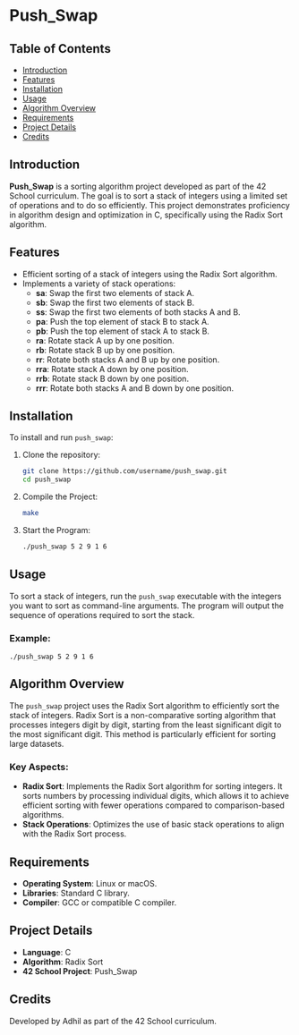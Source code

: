 # Push_Swap

## Table of Contents
- [Introduction](#introduction)
- [Features](#features)
- [Installation](#installation)
- [Usage](#usage)
- [Algorithm Overview](#algorithm-overview)
- [Requirements](#requirements)
- [Project Details](#project-details)
- [Credits](#credits)

## Introduction
**Push_Swap** is a sorting algorithm project developed as part of the 42 School curriculum. The goal is to sort a stack of integers using a limited set of operations and to do so efficiently. This project demonstrates proficiency in algorithm design and optimization in C, specifically using the Radix Sort algorithm.

## Features
- Efficient sorting of a stack of integers using the Radix Sort algorithm.
- Implements a variety of stack operations:
  - **sa**: Swap the first two elements of stack A.
  - **sb**: Swap the first two elements of stack B.
  - **ss**: Swap the first two elements of both stacks A and B.
  - **pa**: Push the top element of stack B to stack A.
  - **pb**: Push the top element of stack A to stack B.
  - **ra**: Rotate stack A up by one position.
  - **rb**: Rotate stack B up by one position.
  - **rr**: Rotate both stacks A and B up by one position.
  - **rra**: Rotate stack A down by one position.
  - **rrb**: Rotate stack B down by one position.
  - **rrr**: Rotate both stacks A and B down by one position.

## Installation
To install and run `push_swap`:

1. Clone the repository:
   ```bash
   git clone https://github.com/username/push_swap.git
   cd push_swap
2. Compile the Project:
   ```bash
   make
3. Start the Program:
   ```bash
   ./push_swap 5 2 9 1 6
## Usage
To sort a stack of integers, run the `push_swap` executable with the integers you want to sort as command-line arguments. The program will output the sequence of operations required to sort the stack.

### Example:
    ./push_swap 5 2 9 1 6

## Algorithm Overview
The `push_swap` project uses the Radix Sort algorithm to efficiently sort the stack of integers. Radix Sort is a non-comparative sorting algorithm that processes integers digit by digit, starting from the least significant digit to the most significant digit. This method is particularly efficient for sorting large datasets.

### Key Aspects:
- **Radix Sort**: Implements the Radix Sort algorithm for sorting integers. It sorts numbers by processing individual digits, which allows it to achieve efficient sorting with fewer operations compared to comparison-based algorithms.
- **Stack Operations**: Optimizes the use of basic stack operations to align with the Radix Sort process.

## Requirements
- **Operating System**: Linux or macOS.
- **Libraries**: Standard C library.
- **Compiler**: GCC or compatible C compiler.

## Project Details
- **Language**: C
- **Algorithm**: Radix Sort
- **42 School Project**: Push_Swap

## Credits
Developed by Adhil as part of the 42 School curriculum.

